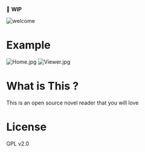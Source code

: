 🚧 **WIP**

![welcome](https://i.loli.net/2021/11/21/4gWFxyfOakNliPr.jpg)

# Example

![Home.jpg](https://s2.loli.net/2021/12/19/9FyRZQclXOwaCxV.jpg)
![Viewer.jpg](https://s2.loli.net/2021/12/19/YeiBhS9pLyJwzOc.jpg)

# What is This ?

This is an open source novel reader that you will love

# License

GPL v2.0
